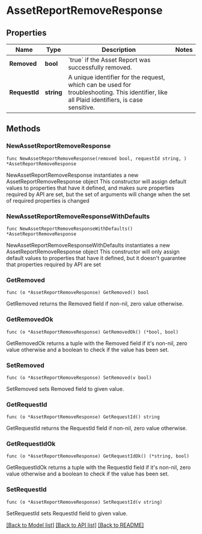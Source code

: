 # AssetReportRemoveResponse

## Properties

Name | Type | Description | Notes
------------ | ------------- | ------------- | -------------
**Removed** | **bool** | &#x60;true&#x60; if the Asset Report was successfully removed. | 
**RequestId** | **string** | A unique identifier for the request, which can be used for troubleshooting. This identifier, like all Plaid identifiers, is case sensitive. | 

## Methods

### NewAssetReportRemoveResponse

`func NewAssetReportRemoveResponse(removed bool, requestId string, ) *AssetReportRemoveResponse`

NewAssetReportRemoveResponse instantiates a new AssetReportRemoveResponse object
This constructor will assign default values to properties that have it defined,
and makes sure properties required by API are set, but the set of arguments
will change when the set of required properties is changed

### NewAssetReportRemoveResponseWithDefaults

`func NewAssetReportRemoveResponseWithDefaults() *AssetReportRemoveResponse`

NewAssetReportRemoveResponseWithDefaults instantiates a new AssetReportRemoveResponse object
This constructor will only assign default values to properties that have it defined,
but it doesn't guarantee that properties required by API are set

### GetRemoved

`func (o *AssetReportRemoveResponse) GetRemoved() bool`

GetRemoved returns the Removed field if non-nil, zero value otherwise.

### GetRemovedOk

`func (o *AssetReportRemoveResponse) GetRemovedOk() (*bool, bool)`

GetRemovedOk returns a tuple with the Removed field if it's non-nil, zero value otherwise
and a boolean to check if the value has been set.

### SetRemoved

`func (o *AssetReportRemoveResponse) SetRemoved(v bool)`

SetRemoved sets Removed field to given value.


### GetRequestId

`func (o *AssetReportRemoveResponse) GetRequestId() string`

GetRequestId returns the RequestId field if non-nil, zero value otherwise.

### GetRequestIdOk

`func (o *AssetReportRemoveResponse) GetRequestIdOk() (*string, bool)`

GetRequestIdOk returns a tuple with the RequestId field if it's non-nil, zero value otherwise
and a boolean to check if the value has been set.

### SetRequestId

`func (o *AssetReportRemoveResponse) SetRequestId(v string)`

SetRequestId sets RequestId field to given value.



[[Back to Model list]](../README.md#documentation-for-models) [[Back to API list]](../README.md#documentation-for-api-endpoints) [[Back to README]](../README.md)


